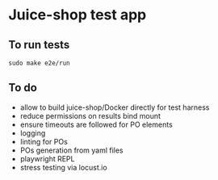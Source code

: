 # Juice-shop test app

## To run tests
`sudo make e2e/run`

## To do
- allow to build juice-shop/Docker directly for test harness 
- reduce permissions on results bind mount
- ensure timeouts are followed for PO elements
- logging
- linting for POs
- POs generation from yaml files
- playwright REPL
- stress testing via locust.io 
